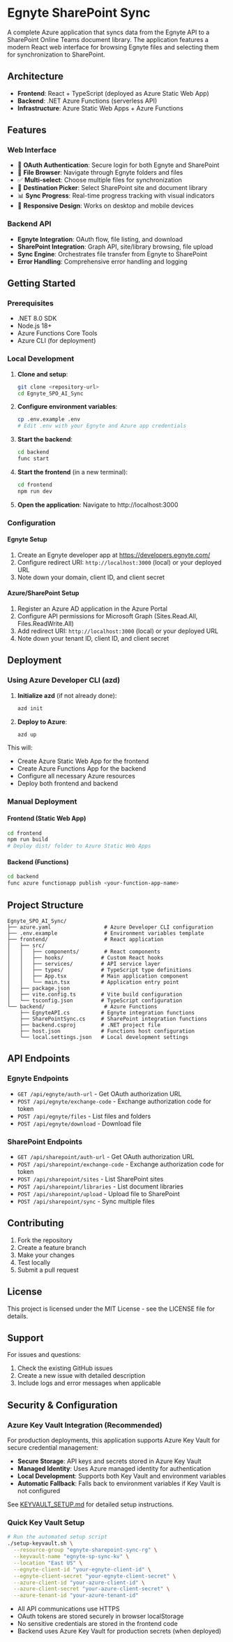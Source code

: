 # Egnyte SharePoint Sync

A complete Azure application that syncs data from the Egnyte API to a SharePoint Online Teams document library. The application features a modern React web interface for browsing Egnyte files and selecting them for synchronization to SharePoint.

## Architecture

- **Frontend**: React + TypeScript (deployed as Azure Static Web App)
- **Backend**: .NET Azure Functions (serverless API)
- **Infrastructure**: Azure Static Web Apps + Azure Functions

## Features

### Web Interface
- 🔐 **OAuth Authentication**: Secure login for both Egnyte and SharePoint
- 📁 **File Browser**: Navigate through Egnyte folders and files
- ✅ **Multi-select**: Choose multiple files for synchronization
- 🎯 **Destination Picker**: Select SharePoint site and document library
- 📊 **Sync Progress**: Real-time progress tracking with visual indicators
- 📱 **Responsive Design**: Works on desktop and mobile devices

### Backend API
- **Egnyte Integration**: OAuth flow, file listing, and download
- **SharePoint Integration**: Graph API, site/library browsing, file upload
- **Sync Engine**: Orchestrates file transfer from Egnyte to SharePoint
- **Error Handling**: Comprehensive error handling and logging

## Getting Started

### Prerequisites

- .NET 8.0 SDK
- Node.js 18+ 
- Azure Functions Core Tools
- Azure CLI (for deployment)

### Local Development

1. **Clone and setup**:
   ```bash
   git clone <repository-url>
   cd Egnyte_SPO_AI_Sync
   ```

2. **Configure environment variables**:
   ```bash
   cp .env.example .env
   # Edit .env with your Egnyte and Azure app credentials
   ```

3. **Start the backend**:
   ```bash
   cd backend
   func start
   ```

4. **Start the frontend** (in a new terminal):
   ```bash
   cd frontend
   npm run dev
   ```

5. **Open the application**: Navigate to http://localhost:3000

### Configuration

#### Egnyte Setup
1. Create an Egnyte developer app at https://developers.egnyte.com/
2. Configure redirect URI: `http://localhost:3000` (local) or your deployed URL
3. Note down your domain, client ID, and client secret

#### Azure/SharePoint Setup
1. Register an Azure AD application in the Azure Portal
2. Configure API permissions for Microsoft Graph (Sites.Read.All, Files.ReadWrite.All)
3. Add redirect URI: `http://localhost:3000` (local) or your deployed URL
4. Note down your tenant ID, client ID, and client secret

## Deployment

### Using Azure Developer CLI (azd)

1. **Initialize azd** (if not already done):
   ```bash
   azd init
   ```

2. **Deploy to Azure**:
   ```bash
   azd up
   ```

This will:
- Create Azure Static Web App for the frontend
- Create Azure Functions App for the backend
- Configure all necessary Azure resources
- Deploy both frontend and backend

### Manual Deployment

#### Frontend (Static Web App)
```bash
cd frontend
npm run build
# Deploy dist/ folder to Azure Static Web Apps
```

#### Backend (Functions)
```bash
cd backend
func azure functionapp publish <your-function-app-name>
```

## Project Structure

```
Egnyte_SPO_AI_Sync/
├── azure.yaml                 # Azure Developer CLI configuration
├── .env.example               # Environment variables template
├── frontend/                  # React application
│   ├── src/
│   │   ├── components/        # React components
│   │   ├── hooks/            # Custom React hooks
│   │   ├── services/         # API service layer
│   │   ├── types/            # TypeScript type definitions
│   │   ├── App.tsx           # Main application component
│   │   └── main.tsx          # Application entry point
│   ├── package.json
│   ├── vite.config.ts        # Vite build configuration
│   └── tsconfig.json         # TypeScript configuration
└── backend/                   # Azure Functions
    ├── EgnyteAPI.cs          # Egnyte integration functions
    ├── SharePointSync.cs     # SharePoint integration functions
    ├── backend.csproj        # .NET project file
    ├── host.json             # Functions host configuration
    └── local.settings.json   # Local development settings
```

## API Endpoints

### Egnyte Endpoints
- `GET /api/egnyte/auth-url` - Get OAuth authorization URL
- `POST /api/egnyte/exchange-code` - Exchange authorization code for token
- `POST /api/egnyte/files` - List files and folders
- `POST /api/egnyte/download` - Download file

### SharePoint Endpoints
- `GET /api/sharepoint/auth-url` - Get OAuth authorization URL
- `POST /api/sharepoint/exchange-code` - Exchange authorization code for token
- `POST /api/sharepoint/sites` - List SharePoint sites
- `POST /api/sharepoint/libraries` - List document libraries
- `POST /api/sharepoint/upload` - Upload file to SharePoint
- `POST /api/sharepoint/sync` - Sync multiple files

## Contributing

1. Fork the repository
2. Create a feature branch
3. Make your changes
4. Test locally
5. Submit a pull request

## License

This project is licensed under the MIT License - see the LICENSE file for details.

## Support

For issues and questions:
1. Check the existing GitHub issues
2. Create a new issue with detailed description
3. Include logs and error messages when applicable

## Security & Configuration

### Azure Key Vault Integration (Recommended)

For production deployments, this application supports Azure Key Vault for secure credential management:

- **Secure Storage**: API keys and secrets stored in Azure Key Vault
- **Managed Identity**: Uses Azure managed identity for authentication
- **Local Development**: Supports both Key Vault and environment variables
- **Automatic Fallback**: Falls back to environment variables if Key Vault is not configured

See [KEYVAULT_SETUP.md](KEYVAULT_SETUP.md) for detailed setup instructions.

### Quick Key Vault Setup

```bash
# Run the automated setup script
./setup-keyvault.sh \
  --resource-group "egnyte-sharepoint-sync-rg" \
  --keyvault-name "egnyte-sp-sync-kv" \
  --location "East US" \
  --egnyte-client-id "your-egnyte-client-id" \
  --egnyte-client-secret "your-egnyte-client-secret" \
  --azure-client-id "your-azure-client-id" \
  --azure-client-secret "your-azure-client-secret" \
  --azure-tenant-id "your-azure-tenant-id"
```

- All API communications use HTTPS
- OAuth tokens are stored securely in browser localStorage
- No sensitive credentials are stored in the frontend code
- Backend uses Azure Key Vault for production secrets (when deployed)

